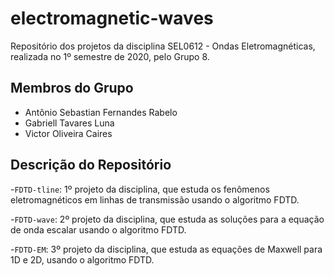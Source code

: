 # electromagnetic-waves

Repositório dos projetos da disciplina SEL0612 - Ondas Eletromagnéticas, realizada no 1º semestre de 2020, pelo Grupo 8.

## Membros do Grupo
- Antônio Sebastian Fernandes Rabelo
- Gabriell Tavares Luna
- Victor Oliveira Caires

## Descrição do Repositório
-```FDTD-tline```: 1º projeto da disciplina, que estuda os fenômenos eletromagnéticos em linhas de transmissão usando o algoritmo FDTD.

-```FDTD-wave```: 2º projeto da disciplina, que estuda as soluções para a equação de onda escalar usando o algoritmo FDTD.

-```FDTD-EM```: 3º projeto da disciplina, que estuda as equações de Maxwell para 1D e 2D, usando o algoritmo FDTD.
